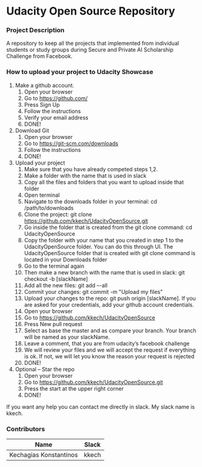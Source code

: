 # Udacity Open Source Repository

### Project Description
A repository to keep all the projects that implemented from individual students or study groups during Secure and Private AI Scholarship Challenge from Facebook.

### How to upload your project to Udacity Showcase
1. Make a github account.
    1. Open your browser
    2. Go to https://github.com/
    3. Press Sign Up
    4. Follow the instructions
    5. Verify your email address
    6. DONE!
2. Download Git
    1. Open your browser
    2. Go to https://git-scm.com/downloads
    3. Follow the instructions
    4. DONE!
3. Upload your project
    1.	Make sure that you have already competed steps 1,2.
    2.	Make a folder with the name that is used in slack
    3.	Copy all the files and folders that you want to upload inside that folder
    4.	Open terminal
    5.	Navigate to the downloads folder in your terminal: cd /path/to/downloads
    6.	Clone the project: git clone https://github.com/kkech/UdacityOpenSource.git
    7.	Go inside the folder that is created from the git clone command: cd UdacityOpenSource
    8.	Copy the folder with your name that you created in step 1 to the UdacityOpenSource folder. You can do this through UI. The UdacityOpenSource folder that is created with git clone command is located in your Downloads folder
    9.	Go to the terminal again
    10.	Then make a new branch with the name that is used in slack: git checkout -b [slackName]
    11.	Add all the new files: git add –-all
    12.	Commit your changes: git commit -m "Upload my files"
    13.	Upload your changes to the repo: git push origin [slackName]. If you are asked for your credentials, add your github account credentials.
    14.	Open your browser
    15.	Go to https://github.com/kkech/UdacityOpenSource
    16.	Press New pull request
    17.	Select as base the master and as compare your branch. Your branch will be named as your slackName.
    18.	Leave a comment, that you are from udacity’s facebook challenge
    19.	We will review your files and we will accept the request if everything is ok. If not, we will let you know the reason your request is rejected
    20.	DONE!
4.	Optional – Star the repo
    1.	Open your browser
    2.	Go to https://github.com/kkech/UdacityOpenSource.git
    3.	Press the start at the upper right corner
    4.	DONE!


If you want any help you can contact me directly in slack. My slack name is kkech.

### Contributors

| Name | Slack |
| ------ | ------ |
| Kechagias Konstantinos | kkech |
